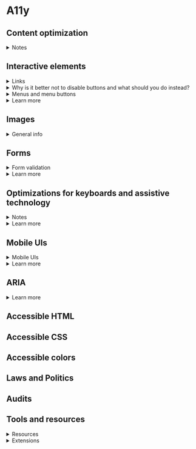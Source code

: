 # A11y

## Content optimization
<details>
<summary>Notes</summary>

- use the full name and (abbreviation) in brackets on first occurrence, if the abbreviation is less known

</details>

## Interactive elements
<details>
<summary>Links</summary>

- add good text to links (not just "click here" or "show more")
- `a[aria-disabled="true"]` not good to disable a link, but sometimes needed (hint to use a CSS selector)

</details>

<details>
<summary>Why is it better not to disable buttons and what should you do instead?</summary>

- in general it is inaccessible
  - fool users into clicking
  - hard to see (grey on grey)
  - don't give any feedback (useless and irritating)
- just leave the buttons clickable and add a good error handling strategy, tell the user what's wrong!


</details>

<details>
<summary>Menus and menu buttons</summary>

- What is a menu?
- What is a navigation system?
- What are ARIA menus actually for?
- What is the difference between top-level menu button and nav top-level link?
- On what state does menu open?
- What are the problems with with dropdowns for touch screens?
- When and why to use content pages?
- What is the most popular navigation button example (on web)?
- Why do we use both `hidden` and `[hidden] {display: none;}`?
- What are WAI ARIA roles for true menus and why don't we use it on lists of links?
- What are true menus?
- How to create a true menu with ARIA?
- Why should we use JS solution instead of non-JS solution?
- What should be added for a proper keyboard navigation for true menus?

</details>

<details>
<summary>Learn more</summary>

- [x] [Menus & Menu Buttons](https://inclusive-components.design/menus-menu-buttons/?source=post_page---------------------------)

</details>

## Images
<details>
<summary>General info</summary>

- add alt to image with important information

</details>

## Forms
<details>
<summary>Form validation</summary>

- `output.value = ''` accessible in JS for `<output>`

</details>

<details>
<summary>Learn more</summary>

- [x] [Happier HTML5 Form Validation](https://daverupert.com/2017/11/happier-html5-forms/)

</details>

## Optimizations for keyboards and assistive technology

<details>
<summary>Notes</summary>

- skip links
- shortcut menus
- user education
- modal focusing
- navigation menus
- logical focus after some user events

</details>

<details>
<summary>Learn more</summary>

- [x] [UX Optimizations For Keyboard-Only And Assistive Technology Users](https://www.smashingmagazine.com/2019/06/ux-optimizations-keyboard-only-assistive-technology-users/)

</details>

## Mobile UIs
<details>
<summary>Mobile UIs</summary>

- place interactive elements where easily accessible
- `inputmode="numeric"` for special keyboard even if `type="text"`

</details>

<details>
<summary>Learn more</summary>

- [x] [Tips for making interactive elements accessible on mobile devices](https://bitsofco.de/tips-for-making-interactive-elements-accessible-on-mobile-devices/)

</details>

## ARIA
<details>
<summary>Learn more</summary>

- [x] [Spec: ARIA](https://www.w3.org/TR/wai-aria-1.1/)

</details>

## Accessible HTML

## Accessible CSS

## Accessible colors

## Laws and Politics

## Audits

## Tools and resources
<details>
<summary>Resources</summary>

- [ ] [A list of tools and resources](https://a11yresources.webflow.io/)

</details>

<details>
<summary>Extensions</summary>

- [ ] [Accessibility Insights](https://accessibilityinsights.io/)

</details>
